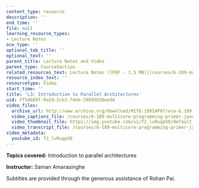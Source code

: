 ```yaml
---
content_type: resource
description: ''
end_time: ''
file: null
learning_resource_types:
- Lecture Notes
ocw_type: ''
optional_tab_title: ''
optional_text: ''
parent_title: Lecture Notes and Video
parent_type: CourseSection
related_resources_text: Lecture Notes ([PDF - 1.5 MB](/courses/6-189-multicore-programming-primer-january-iap-2007/resources/lec3architctre))
resource_index_text: ''
resourcetype: Video
start_time: ''
title: 'L3: Introduction to Parallel Architectures'
uid: ff54689f-9a2d-5cb3-74eb-29b95b36eedd
video_files:
  archive_url: http://www.archive.org/download/MIT6.189IAP07/ocw-6.189-iap07-lec03_300k.mp4
  video_captions_file: /courses/6-189-multicore-programming-primer-january-iap-2007/98d868cf46045a809a44f970da75dec9_f2_lvRuqp50.vtt
  video_thumbnail_file: https://img.youtube.com/vi/f2_lvRuqp50/default.jpg
  video_transcript_file: /courses/6-189-multicore-programming-primer-january-iap-2007/d8d50f5afa5a5622eca63c16fd3fbcd8_f2_lvRuqp50.pdf
video_metadata:
  youtube_id: f2_lvRuqp50
---
```


**Topics covered:** Introduction to parallel architectures

**Instructor:** Saman Amarasinghe

Subtitles are provided through the generous assistance of Rohan Pai.



